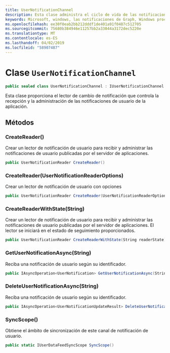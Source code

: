 ```yaml
---
title: UserNotificationChannel
description: Esta clase administra el ciclo de vida de las notificaciones de usuario.
keywords: Microsoft, windows, las notificaciones de Graph, Windows procedimientos
ms.openlocfilehash: ee30f0eab2bb212dddf1de401a91f0487c512705
ms.sourcegitcommit: 75680b384946e11257bb2a33044a3172dec5220e
ms.translationtype: MT
ms.contentlocale: es-ES
ms.lasthandoff: 04/02/2019
ms.locfileid: "58907487"
---
```

# <a name="class-usernotificationchannel"></a>Clase `UserNotificationChannel`

```C#
public sealed class UserNotificationChannel : IUserNotificationChannel
```

Esta clase proporciona el lector de cambio de notificación que controla la recepción y la administración de las notificaciones de usuario de la aplicación. 

## <a name="methods"></a>Métodos

### <a name="createreader"></a>CreateReader() 
Crear un lector de notificación de usuario para recibir y administrar las notificaciones de usuario publicadas por el servidor de aplicaciones.
```C#
public UserNotificationReader CreateReader()
```

### <a name="createreaderusernotificationreaderoptions"></a>CreateReader(UserNotificationReaderOptions) 
Crear un lector de notificación de usuario con opciones 
```C#
public UserNotificationReader CreateReader(UserNotificationReaderOptions options)
```

### <a name="createreaderwithstatestring"></a>CreateReaderWithState(String) 
Crear un lector de notificación de usuario para recibir y administrar las notificaciones de usuario publicadas por el servidor de aplicaciones. El lector se iniciará en el estado de seguimiento proporcionados. 
```C#
public UserNotificationReader CreateReaderWithState(String readerState)
```

### <a name="getusernotificationasyncstring"></a>GetUserNotificationAsync(String)
Reciba una notificación de usuario según su identificador. 
```C#
public IAsyncOperation<UserNotification> GetUserNotificationAsync(String notificationId)
```

### <a name="deleteusernotificationasyncstring"></a>DeleteUserNotificationAsync(String)
Reciba una notificación de usuario según su identificador. 
```C#
public IAsyncOperation<UserNotificationUpdateResult> DeleteUserNotificationAsync(String notificationId)
```

### <a name="syncscope"></a>SyncScope()
Obtiene el ámbito de sincronización de este canal de notificación de usuario.
```C#
public static IUserDataFeedSyncScope SyncScope()
```